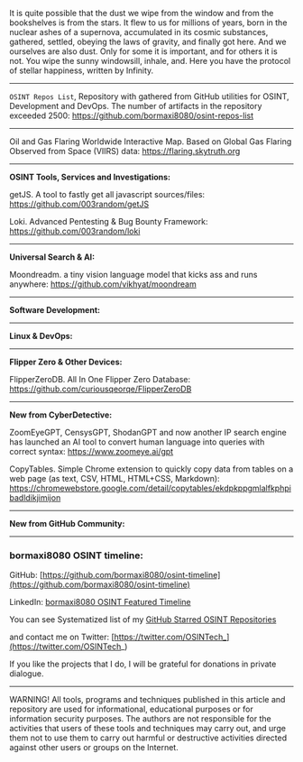 
It is quite possible that the dust we wipe from the window and from the bookshelves is from the stars. It flew to us for millions of years, born in the nuclear ashes of a supernova, accumulated in its cosmic substances, gathered, settled, obeying the laws of gravity, and finally got here. And we ourselves are also dust. Only for some it is important, and for others it is not. You wipe the sunny windowsill, inhale, and. Here you have the protocol of stellar happiness, written by Infinity.

----

```OSINT Repos List```, Repository with gathered from GitHub utilities for OSINT, Development and DevOps. The number of artifacts in the repository exceeded 2500: https://github.com/bormaxi8080/osint-repos-list

----

Oil and Gas Flaring Worldwide Interactive Map. Based on Global Gas Flaring Observed from Space (VIIRS) data: https://flaring.skytruth.org

----

**OSINT Tools, Services and Investigations:**

getJS. A tool to fastly get all javascript sources/files: https://github.com/003random/getJS

Loki. Advanced Pentesting & Bug Bounty Framework: https://github.com/003random/loki

----

**Universal Search & AI:**

Moondreadm. a tiny vision language model that kicks ass and runs anywhere: https://github.com/vikhyat/moondream

---

**Software Development:**



----

**Linux & DevOps:**



----

**Flipper Zero & Other Devices:**

FlipperZeroDB. All In One Flipper Zero Database: https://github.com/curiousqeorqe/FlipperZeroDB

----

**New from CyberDetective:**

ZoomEyeGPT, CensysGPT, ShodanGPT and now another IP search engine has launched an AI tool to convert human language into queries with correct syntax: https://www.zoomeye.ai/gpt

CopyTables. Simple Chrome extension to quickly copy data from tables on a web page (as text, CSV, HTML, HTML+CSS, Markdown): https://chromewebstore.google.com/detail/copytables/ekdpkppgmlalfkphpibadldikjimijon

----

**New from GitHub Community:**



----
### bormaxi8080 OSINT timeline:

GitHub: [https://github.com/bormaxi8080/osint-timeline](https://github.com/bormaxi8080/osint-timeline)

LinkedIn: [bormaxi8080 OSINT Featured Timeline](https://www.linkedin.com/in/osintech/details/featured/)

You can see Systematized list of my [GitHub Starred OSINT Repositories](https://github.com/bormaxi8080/osint-repos-list)

and contact me on Twitter: [https://twitter.com/OSINTech_](https://twitter.com/OSINTech_)

If you like the projects that I do, I will be grateful for donations in private dialogue.

----

WARNING! All tools, programs and techniques published in this article and repository are used for informational, educational purposes or for information security purposes. The authors are not responsible for the activities that users of these tools and techniques may carry out, and urge them not to use them to carry out harmful or destructive activities directed against other users or groups on the Internet.
